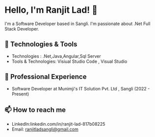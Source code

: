 # Hello, I'm Ranjit Lad! 👋

I'm a Software Developer based in Sangli. I'm passionate about .Net Full Stack Developer.

## 🔧 Technologies & Tools

- Technologies : .Net,Java,Angular,Sql Server
- Tools & Technologies: Visiual Studio Code , Visual Studio

## 💼 Professional Experience

- Software Developer at Munimji's IT Solution Pvt. Ltd , Sangli (2022 - Present)

## 📫 How to reach me

- LinkedIn:linkedin.com/in/ranjit-lad-817b08225
- Email: ranjitladsangli@gmail.com


